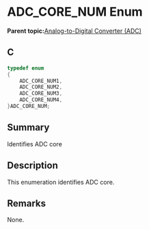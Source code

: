 # ADC\_CORE\_NUM Enum

**Parent topic:**[Analog-to-Digital Converter \(ADC\)](GUID-FA022CD9-1025-47D5-B8BC-A27AC49112D8.md)

## C

```c
typedef enum
{
    ADC_CORE_NUM1,
    ADC_CORE_NUM2,
    ADC_CORE_NUM3,
    ADC_CORE_NUM4,
}ADC_CORE_NUM;
```

## Summary

Identifies ADC core

## Description

This enumeration identifies ADC core.

## Remarks

None.

